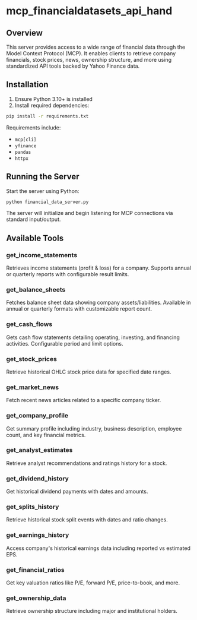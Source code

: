 # mcp_financialdatasets_api_hand

## Overview
This server provides access to a wide range of financial data through the Model Context Protocol (MCP). It enables clients to retrieve company financials, stock prices, news, ownership structure, and more using standardized API tools backed by Yahoo Finance data.

## Installation
1. Ensure Python 3.10+ is installed
2. Install required dependencies:
```bash
pip install -r requirements.txt
```

Requirements include:
- `mcp[cli]`
- `yfinance`
- `pandas`
- `httpx`

## Running the Server
Start the server using Python:
```bash
python financial_data_server.py
```

The server will initialize and begin listening for MCP connections via standard input/output.

## Available Tools

### get_income_statements
Retrieves income statements (profit & loss) for a company. Supports annual or quarterly reports with configurable result limits.

### get_balance_sheets
Fetches balance sheet data showing company assets/liabilities. Available in annual or quarterly formats with customizable report count.

### get_cash_flows
Gets cash flow statements detailing operating, investing, and financing activities. Configurable period and limit options.

### get_stock_prices
Retrieve historical OHLC stock price data for specified date ranges.

### get_market_news
Fetch recent news articles related to a specific company ticker.

### get_company_profile
Get summary profile including industry, business description, employee count, and key financial metrics.

### get_analyst_estimates
Retrieve analyst recommendations and ratings history for a stock.

### get_dividend_history
Get historical dividend payments with dates and amounts.

### get_splits_history
Retrieve historical stock split events with dates and ratio changes.

### get_earnings_history
Access company's historical earnings data including reported vs estimated EPS.

### get_financial_ratios
Get key valuation ratios like P/E, forward P/E, price-to-book, and more.

### get_ownership_data
Retrieve ownership structure including major and institutional holders.